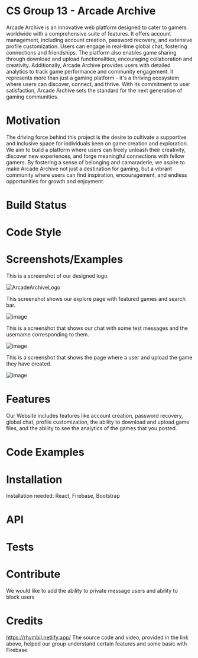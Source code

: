 # CS Group 13 - Arcade Archive 
Arcade Archive is an innovative web platform designed to cater to gamers worldwide with a comprehensive suite of features. It offers account management, including account creation, password recovery, and extensive profile customization. Users can engage in real-time global chat, fostering connections and friendships. The platform also enables game sharing through download and upload functionalities, encouraging collaboration and creativity.
Additionally, Arcade Archive provides users with detailed analytics to track game performance and community engagement. It represents more than just a gaming platform - it's a thriving ecosystem where users can discover, connect, and thrive. With its commitment to user satisfaction, Arcade Archive sets the standard for the next generation of gaming communities.

# Motivation 
The driving force behind this project is the desire to cultivate a supportive and inclusive space for individuals keen on game creation and exploration. We aim to build a platform where users can freely unleash their creativity, discover new experiences, and forge meaningful connections with fellow gamers. By fostering a sense of belonging and camaraderie, we aspire to make Arcade Archive not just a destination for gaming, but a vibrant community where users can find inspiration, encouragement, and endless opportunities for growth and enjoyment.
# Build Status 

# Code Style

# Screenshots/Examples
This is a screenshot of our designed logo.

![ArcadeArchiveLogo](https://github.com/WVU-CS230-2024-01-Group13/ArcadeArchive/assets/143005488/5053f8c3-5203-4055-a0d0-da329b47dbee)


This screenshot shows our explore page with featured games and search bar.

![image](https://github.com/WVU-CS230-2024-01-Group13/ArcadeArchive/assets/143005488/3f72dc00-dd90-4a1b-a2c0-9362f9b05ba7)


This is a screenshot that shows our chat with some test messages and the username corresponding to them.

![image](https://github.com/WVU-CS230-2024-01-Group13/ArcadeArchive/assets/143005488/87af9f53-02a0-494d-8c31-95c4b5d8bd84)


This is a screenshot that shows the page where a user and upload the game they have created.

![image](https://github.com/WVU-CS230-2024-01-Group13/ArcadeArchive/assets/143005488/d516bc97-0935-4374-bb89-5dcf926dc330)

# Features
Our Website includes features like account creation, password recovery, global chat, profile customization, the ability to download and upload game files, and the ability to see the analytics of the games that you posted.
# Code Examples

# Installation 
Installation needed: React, Firebase, Bootstrap 

# API

# Tests


# Contribute 
We would like to add the ability to private message users and ability to block users
# Credits
https://rhymbil.netlify.app/
The source code and video, provided in the link above, helped our group understand certain features and some basic with Firebase.